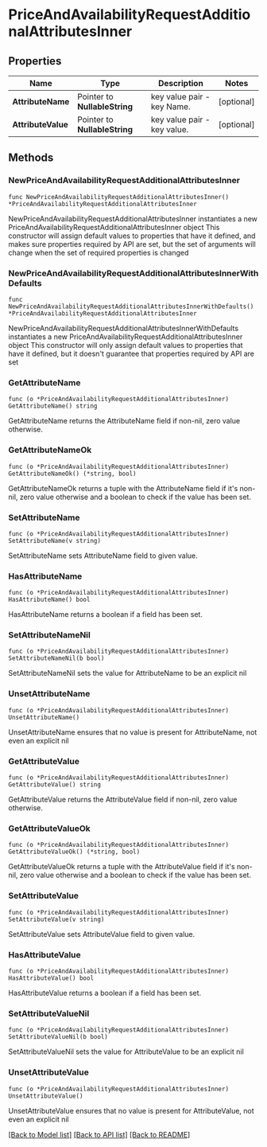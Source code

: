 # PriceAndAvailabilityRequestAdditionalAttributesInner

## Properties

Name | Type | Description | Notes
------------ | ------------- | ------------- | -------------
**AttributeName** | Pointer to **NullableString** | key value pair -key Name. | [optional] 
**AttributeValue** | Pointer to **NullableString** | key value pair -key value. | [optional] 

## Methods

### NewPriceAndAvailabilityRequestAdditionalAttributesInner

`func NewPriceAndAvailabilityRequestAdditionalAttributesInner() *PriceAndAvailabilityRequestAdditionalAttributesInner`

NewPriceAndAvailabilityRequestAdditionalAttributesInner instantiates a new PriceAndAvailabilityRequestAdditionalAttributesInner object
This constructor will assign default values to properties that have it defined,
and makes sure properties required by API are set, but the set of arguments
will change when the set of required properties is changed

### NewPriceAndAvailabilityRequestAdditionalAttributesInnerWithDefaults

`func NewPriceAndAvailabilityRequestAdditionalAttributesInnerWithDefaults() *PriceAndAvailabilityRequestAdditionalAttributesInner`

NewPriceAndAvailabilityRequestAdditionalAttributesInnerWithDefaults instantiates a new PriceAndAvailabilityRequestAdditionalAttributesInner object
This constructor will only assign default values to properties that have it defined,
but it doesn't guarantee that properties required by API are set

### GetAttributeName

`func (o *PriceAndAvailabilityRequestAdditionalAttributesInner) GetAttributeName() string`

GetAttributeName returns the AttributeName field if non-nil, zero value otherwise.

### GetAttributeNameOk

`func (o *PriceAndAvailabilityRequestAdditionalAttributesInner) GetAttributeNameOk() (*string, bool)`

GetAttributeNameOk returns a tuple with the AttributeName field if it's non-nil, zero value otherwise
and a boolean to check if the value has been set.

### SetAttributeName

`func (o *PriceAndAvailabilityRequestAdditionalAttributesInner) SetAttributeName(v string)`

SetAttributeName sets AttributeName field to given value.

### HasAttributeName

`func (o *PriceAndAvailabilityRequestAdditionalAttributesInner) HasAttributeName() bool`

HasAttributeName returns a boolean if a field has been set.

### SetAttributeNameNil

`func (o *PriceAndAvailabilityRequestAdditionalAttributesInner) SetAttributeNameNil(b bool)`

 SetAttributeNameNil sets the value for AttributeName to be an explicit nil

### UnsetAttributeName
`func (o *PriceAndAvailabilityRequestAdditionalAttributesInner) UnsetAttributeName()`

UnsetAttributeName ensures that no value is present for AttributeName, not even an explicit nil
### GetAttributeValue

`func (o *PriceAndAvailabilityRequestAdditionalAttributesInner) GetAttributeValue() string`

GetAttributeValue returns the AttributeValue field if non-nil, zero value otherwise.

### GetAttributeValueOk

`func (o *PriceAndAvailabilityRequestAdditionalAttributesInner) GetAttributeValueOk() (*string, bool)`

GetAttributeValueOk returns a tuple with the AttributeValue field if it's non-nil, zero value otherwise
and a boolean to check if the value has been set.

### SetAttributeValue

`func (o *PriceAndAvailabilityRequestAdditionalAttributesInner) SetAttributeValue(v string)`

SetAttributeValue sets AttributeValue field to given value.

### HasAttributeValue

`func (o *PriceAndAvailabilityRequestAdditionalAttributesInner) HasAttributeValue() bool`

HasAttributeValue returns a boolean if a field has been set.

### SetAttributeValueNil

`func (o *PriceAndAvailabilityRequestAdditionalAttributesInner) SetAttributeValueNil(b bool)`

 SetAttributeValueNil sets the value for AttributeValue to be an explicit nil

### UnsetAttributeValue
`func (o *PriceAndAvailabilityRequestAdditionalAttributesInner) UnsetAttributeValue()`

UnsetAttributeValue ensures that no value is present for AttributeValue, not even an explicit nil

[[Back to Model list]](../README.md#documentation-for-models) [[Back to API list]](../README.md#documentation-for-api-endpoints) [[Back to README]](../README.md)


